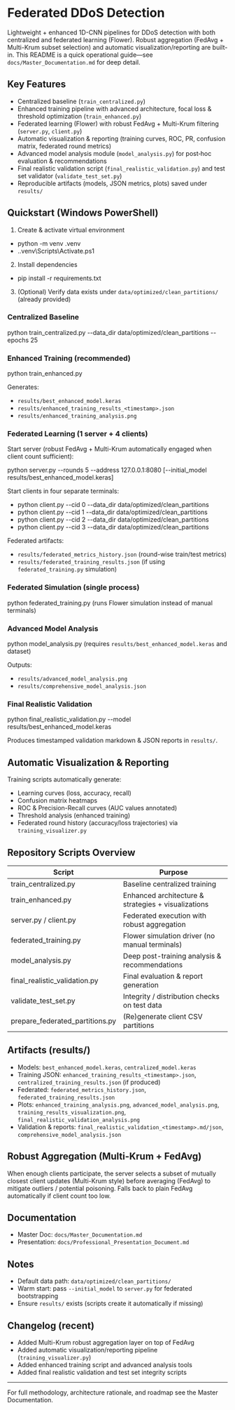 # Federated DDoS Detection

Lightweight + enhanced 1D-CNN pipelines for DDoS detection with both centralized and federated learning (Flower). Robust aggregation (FedAvg + Multi-Krum subset selection) and automatic visualization/reporting are built-in. This README is a quick operational guide—see `docs/Master_Documentation.md` for deep detail.

## Key Features

- Centralized baseline (`train_centralized.py`)
- Enhanced training pipeline with advanced architecture, focal loss & threshold optimization (`train_enhanced.py`)
- Federated learning (Flower) with robust FedAvg + Multi-Krum filtering (`server.py`, `client.py`)
- Automatic visualization & reporting (training curves, ROC, PR, confusion matrix, federated round metrics)
- Advanced model analysis module (`model_analysis.py`) for post‑hoc evaluation & recommendations
- Final realistic validation script (`final_realistic_validation.py`) and test set validator (`validate_test_set.py`)
- Reproducible artifacts (models, JSON metrics, plots) saved under `results/`

## Quickstart (Windows PowerShell)

1. Create & activate virtual environment

- python -m venv .venv
- .\.venv\Scripts\Activate.ps1

2. Install dependencies

- pip install -r requirements.txt

3. (Optional) Verify data exists under `data/optimized/clean_partitions/` (already provided)

### Centralized Baseline

python train_centralized.py --data_dir data/optimized/clean_partitions --epochs 25

### Enhanced Training (recommended)

python train_enhanced.py

Generates:

- `results/best_enhanced_model.keras`
- `results/enhanced_training_results_<timestamp>.json`
- `results/enhanced_training_analysis.png`

### Federated Learning (1 server + 4 clients)

Start server (robust FedAvg + Multi-Krum automatically engaged when client count sufficient):

python server.py --rounds 5 --address 127.0.0.1:8080 [--initial_model results/best_enhanced_model.keras]

Start clients in four separate terminals:

- python client.py --cid 0 --data_dir data/optimized/clean_partitions
- python client.py --cid 1 --data_dir data/optimized/clean_partitions
- python client.py --cid 2 --data_dir data/optimized/clean_partitions
- python client.py --cid 3 --data_dir data/optimized/clean_partitions

Federated artifacts:

- `results/federated_metrics_history.json` (round-wise train/test metrics)
- `results/federated_training_results.json` (if using `federated_training.py` simulation)

### Federated Simulation (single process)

python federated_training.py (runs Flower simulation instead of manual terminals)

### Advanced Model Analysis

python model_analysis.py (requires `results/best_enhanced_model.keras` and dataset)

Outputs:

- `results/advanced_model_analysis.png`
- `results/comprehensive_model_analysis.json`

### Final Realistic Validation

python final_realistic_validation.py --model results/best_enhanced_model.keras

Produces timestamped validation markdown & JSON reports in `results/`.

## Automatic Visualization & Reporting

Training scripts automatically generate:

- Learning curves (loss, accuracy, recall)
- Confusion matrix heatmaps
- ROC & Precision-Recall curves (AUC values annotated)
- Threshold analysis (enhanced training)
- Federated round history (accuracy/loss trajectories) via `training_visualizer.py`

## Repository Scripts Overview

| Script                          | Purpose                                             |
| ------------------------------- | --------------------------------------------------- |
| train_centralized.py            | Baseline centralized training                       |
| train_enhanced.py               | Enhanced architecture & strategies + visualizations |
| server.py / client.py           | Federated execution with robust aggregation         |
| federated_training.py           | Flower simulation driver (no manual terminals)      |
| model_analysis.py               | Deep post-training analysis & recommendations       |
| final_realistic_validation.py   | Final evaluation & report generation                |
| validate_test_set.py            | Integrity / distribution checks on test data        |
| prepare_federated_partitions.py | (Re)generate client CSV partitions                  |

## Artifacts (results/)

- Models: `best_enhanced_model.keras`, `centralized_model.keras`
- Training JSON: `enhanced_training_results_<timestamp>.json`, `centralized_training_results.json` (if produced)
- Federated: `federated_metrics_history.json`, `federated_training_results.json`
- Plots: `enhanced_training_analysis.png`, `advanced_model_analysis.png`, `training_results_visualization.png`, `final_realistic_validation_analysis.png`
- Validation & reports: `final_realistic_validation_<timestamp>.md/json`, `comprehensive_model_analysis.json`

## Robust Aggregation (Multi-Krum + FedAvg)

When enough clients participate, the server selects a subset of mutually closest client updates (Multi-Krum style) before averaging (FedAvg) to mitigate outliers / potential poisoning. Falls back to plain FedAvg automatically if client count too low.

## Documentation

- Master Doc: `docs/Master_Documentation.md`
- Presentation: `docs/Professional_Presentation_Document.md`

## Notes

- Default data path: `data/optimized/clean_partitions/`
- Warm start: pass `--initial_model` to `server.py` for federated bootstrapping
- Ensure `results/` exists (scripts create it automatically if missing)

## Changelog (recent)

- Added Multi-Krum robust aggregation layer on top of FedAvg
- Added automatic visualization/reporting pipeline (`training_visualizer.py`)
- Added enhanced training script and advanced analysis tools
- Added final realistic validation and test set integrity scripts

---

For full methodology, architecture rationale, and roadmap see the Master Documentation.
